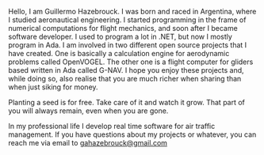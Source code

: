 Hello, I am Guillermo Hazebrouck. I was born and raced in Argentina, where I studied aeronautical engineering. I started programming in the frame of numerical computations for flight mechanics, and soon after I became software developer.
I used to program a lot in .NET, but now I mostly program in Ada. I am involved in two different open source projects that I have created.
One is basically a calculation engine for aerodynamic problems called OpenVOGEL.
The other one is a flight computer for gliders based written in Ada called G-NAV.
I hope you enjoy these projects and, while doing so, also realise that you are much richer when sharing than when just siking for money. 

Planting a seed is for free. 
Take care of it and watch it grow.
That part of you will always remain,
even when you are gone.

In my professional life I develop real time software for air traffic management.
If you have questions about my projects or whatever, you can reach me via email to gahazebrouck@gmail.com
